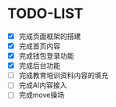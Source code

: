 # TODO-LIST
- [x] 完成页面框架的搭建
- [x] 完成首页内容
- [x] 完成钱包登录功能
- [x] 完成后台功能
- [ ] 完成教育培训资料内容的填充
- [ ] 完成AI内容接入
- [ ] 完成move操场